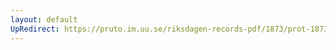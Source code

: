 ```yaml
---
layout: default
UpRedirect: https://pruto.im.uu.se/riksdagen-records-pdf/1873/prot-1873--ak--423.pdf
---
```

